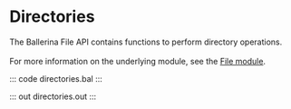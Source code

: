 # Directories

The Ballerina File API contains functions to perform directory operations.<br/><br/>
For more information on the underlying module, 
see the [File module](https://lib.ballerina.io/ballerina/file/latest/).

::: code directories.bal :::

::: out directories.out :::